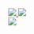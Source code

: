 <div>
  <a href="https://github.com/duw-alt/github-readme-stats">
    <img src="https://github-readme-stats.vercel.app/api?username=duw-alt" />
  </a>
  <a href="https://github.com/duw-alt/convoychat">
    <img src="https://github-readme-stats.vercel.app/api/top-langs?username=duw-alt&layout=compact&langs_count=8&card_width=320" />
  </a>
</div>
<img src="https://komarev.com/ghpvc/?username=duw-alt&color=brightgreen" />
